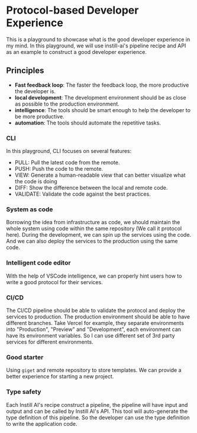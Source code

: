 # Protocol-based Developer Experience

This is a playground to showcase what is the good developer experience in my mind. In this playground, we will use instill-ai's pipeline recipe and API as an example to construct a good developer experience.

## Principles

- **Fast feedback loop**: The faster the feedback loop, the more productive the developer is.
- **local development**: The development environment should be as close as possible to the production environment.
- **intelligence**: The tools should be smart enough to help the developer to be more productive.
- **automation**: The tools should automate the repetitive tasks.

### CLI

In this playground, CLI focuses on several features:

- PULL: Pull the latest code from the remote.
- PUSH: Push the code to the remote.
- VIEW: Generate a human-readable view that can better visualize what the code is doing
- DIFF: Show the difference between the local and remote code.
- VALIDATE: Validate the code against the best practices.

### System as code

Borrowing the idea from infrastructure as code, we should maintain the whole system using code within the same repository (We call it protocol here). During the development, we can spin up the services using the code. And we can also deploy the services to the production using the same code.

### Intelligent code editor

With the help of VSCode intelligence, we can properly hint users how to write a good protocol for their services.

### CI/CD

The CI/CD pipeline should be able to validate the protocol and deploy the services to production. The production environment should be able to have different branches. Take Vercel for example, they separate environments into "Production", "Preview" and "Development", each environment can have its environment variables. So I can use different set of 3rd party services for different environments.

### Good starter

Using `giget` and remote repository to store templates. We can provide a better experience for starting a new project.

### Type safety

Each Instill AI's recipe construct a pipeline, the pipeline will have input and output and can be called by Instill AI's API. This tool will auto-generate the type definition of this pipeline. So the developer can use the type definition to write the application code.

